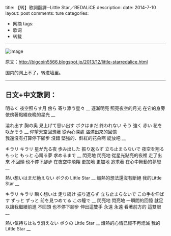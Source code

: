 title: 【转】歌詞翻譯─Little Star／REDALiCE
description: 
date: 2014-7-10
layout: post
comments: ture
categories:
- 网摘
tags: 
- 歌词
- 转载
---

![image](\i\cp_little_star\little_star.jpg)

原文：http://bigcoin5566.blogspot.jp/2013/12/little-starredalice.html

国内的网上不了，转进墙里。
<!--more-->

---

## 日文+中文歌詞：

明るく 夜空照らす月
傍ら 寄り添う星々
__
逐漸明亮  照亮夜空的月光
在它的身旁  依傍著點綴夜晚的星光
__

溢れ出す 胸の奥 見上げて思い出す
ボクはまだ 終われない
そう 強く 赤い 花を 咲かそう
__
仰望天空回想著  從內心深處  溢滿出來的回憶  
我還沒有打算停下腳步
沒錯  堅強的、鮮紅的花朵啊  綻放吧
__

キラリ キラリ 星が光る夜 歩み出した
振り返らず 立ち止まらないで
夜空を翔る
もっと もっと 心踊る夢 求めるまで
__
閃亮地  閃亮地  從星光點亮的夜裡  走了出來
不回頭  也不停下腳步
在夜空中飛翔
更加地  更加地  追求著  在心中舞動的夢想
__

熱い想いはまだ絶えない ボクの Little Star
__
熾熱的想法還沒有斷絕  我的Little Star
__

キラリ キラリ 瞬く想いは 走り続け
振り返らず 立ち止まらないで
この手を伸ばす
ずっと ずっと 前を見つめてる この瞳で
__
閃亮地  閃亮地  一瞬間的回憶  就足以讓我繼續前進
不回頭  也不停下腳步
伸出這雙手
永遠  永遠  看著前方的  這雙眼
__

熱い気持ちはもう消えない ボクの Little Star
__
熾熱的心情已經不再熄滅  我的Little Star
__